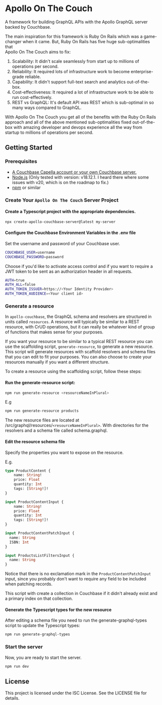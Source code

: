 # Apollo On The Couch
A framework for building GraphQL APIs with the Apollo GraphQL server backed by Couchbase. 

The main inspiration for this framework is Ruby On Rails which was a game-changer when it came. But, Ruby On Rails has five huge sub-optimalities that  
Apollo On The Couch aims to fix: 
1. Scalability: It didn't scale seamlessly from start up to millions of operations per second. 
2. Reliability: It required lots of infrastructure work to become enterprise-grade reliable.
3. Capability: It didn't support full-text search and analytics out-of-the-box. 
4. Cost-effectiveness: It required a lot of infrastructure work to be able to run cost-effectively. 
5. REST vs GraphQL: It's default API was REST which is sub-optimal in so many ways compared to GraphQL. 

With Apollo On The Couch you get all of the benefits with the Ruby On Rails approach and all of the above mentioned sub-optimalities fixed out-of-the-box with amazing developer and devops experience all the way from startup to millions of operations per second.

## Getting Started

### Prerequisites 
* [A Couchbase Capella account or your own Couchbase server.](https://www.couchbase.com/downloads) 
* [Node.js](https://nodejs.org/en/download) (Only tested with version: v18.12.1. I heard there where some issues with v20, which is on the roadmap to fix.)
* [npm](https://docs.npmjs.com/downloading-and-installing-node-js-and-npm) or similar

### Create Your `Apollo On The Couch` Server Project

#### Create a Typescript project with the appropriate dependencies.
```bash
npx create-apollo-couchbase-server@latest my-server
```

#### Configure the Couchbase Environment Variables in the .env file
Set the username and password of your Couchbase user. 
```bash
COUCHBASE_USER=username
COUCHBASE_PASSWORD=password
```
Choose if you'd like to activate access control and if you want to require a JWT token to be sent as an authorization header in all requests. 
```bash
AUTH=true
AUTH_ALL=false
AUTH_TOKEN_ISSUER=https://<Your Identity Provider>
AUTH_TOKEN_AUDIENCE=<Your client id>
```

### Generate a resource 
In `apollo-couchbase`, the GraphQL schema and resolvers are structured in units called `resources`. A resource will typically be similar to a REST resource, with CrUD operations, but it can really be whatever kind of group of functions that makes sense for your purposes.  

If you want your resource to be similar to a typical REST resource you can use the scaffolding script, `generate-resource`, to generate a new resource. This script will generate resources with scaffold resolvers and schema files that you can edit to fit your purposes. You can also choose to create your resources manually if you want a different structure. 

To create a resource using the scaffolding script, follow these steps:

#### Run the generate-resource script:
```bash
npm run generate-resource <resourceNameInPlural>
```

E.g
```bash
npm run generate-resource products
```

The new resource files are located at /src/graphql/resources/`<resourceNameInPlural>`. With directories for the resolvers and a schema file called schema.graphql.



#### Edit the resource schema file
Specify the properties you want to expose on the resource.

E.g.
```graphql
type ProductContent {
    name: String!
    price: Float
    quantity: Int
    tags: [String!]!
}

input ProductContentInput {
    name: String!
    price: Float
    quantity: Int
    tags: [String!]!
}

input ProductContentPatchInput {
  name: String
  ISBN: Int
}

input ProductsListFiltersInput {
  name: String
}
```
Notice that there is no exclamation mark in the `ProductContentPatchInput` input, since you probably don't want to require any field to be included when patching records. 

This script with create a collection in Couchbase if it didn't already exist and a primary index on that collection. 

#### Generate the Typescript types for the new resource
After editing a schema file you need to run the generate-graphql-types script to update the Typescript types:
```bash
npm run generate-graphql-types
```

### Start the server
Now, you are ready to start the server. 

```bash
npm run dev
```

## License
This project is licensed under the ISC License. See the LICENSE file for details.
